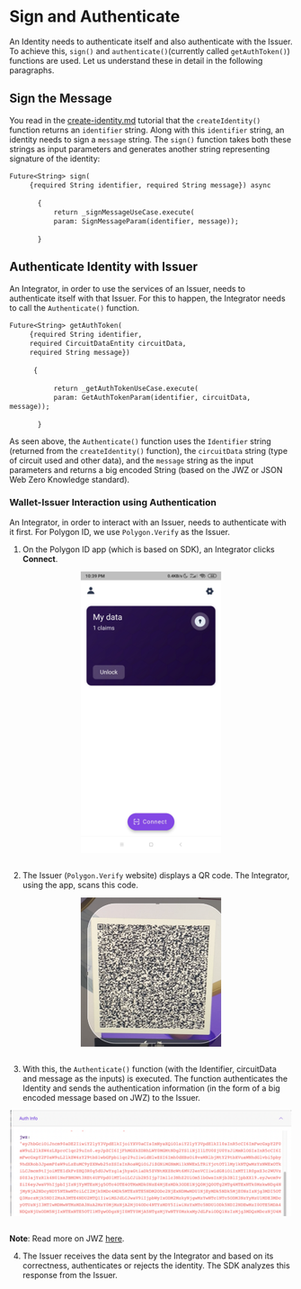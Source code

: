 # Sign and Authenticate
 
An Identity needs to authenticate itself and also authenticate with the Issuer. To achieve this, `sign()` and `authenticate()`(currently called `getAuthToken()`) functions are used. Let us understand these in detail in the following paragraphs.
 
## Sign the Message
 
You read in the [create-identity.md](./wallet/wallet-sdk-core-functionality/identity-wallet/create-identity.md) tutorial that the `createIdentity()` function returns an `identifier` string. Along with this `identifier` string, an identity needs to sign a `message` string. The `sign()` function takes both these strings as input parameters and generates another string representing signature of the identity:
 
```
Future<String> sign(
     {required String identifier, required String message}) async
 
       {
           return _signMessageUseCase.execute(
           param: SignMessageParam(identifier, message));
 
       }
```   
## Authenticate Identity with Issuer
 
An Integrator, in order to use the services of an Issuer, needs to authenticate itself with that Issuer. For this to happen, the Integrator needs to call the `Authenticate()` function.
 
```
Future<String> getAuthToken(
     {required String identifier,
     required CircuitDataEntity circuitData,
     required String message})
    
      {
 
           return _getAuthTokenUseCase.execute(
           param: GetAuthTokenParam(identifier, circuitData, message));
 
       }
```
 
As seen above, the `Authenticate()` function uses the `Identifier` string (returned from the `createIdentity()` function), the `circuitData` string (type of circuit used and other data), and the `message` string as the input parameters and returns a big encoded String (based on the JWZ or JSON Web Zero Knowledge standard).
 
### Wallet-Issuer Interaction using Authentication
 
An Integrator, in order to interact with an Issuer, needs to authenticate with it first. For Polygon ID, we use `Polygon.Verify` as the Issuer.
 
1.  On the Polygon ID app (which is based on SDK), an Integrator clicks **Connect**.
 
   <div align="center">
   <img src= "../../../imgs/polygonid-wallet-connect.png" align="center" width="250"/>
   </div>
 
   <br>
 
2.  The Issuer (`Polygon.Verify` website) displays a QR code. The Integrator, using the app, scans this code.
 
   <div align="center">
   <img src= "../../../imgs/qr-code-scan.png" align="center" width="250"/>
   </div>
 
   <br>
 
 
3.  With this, the `Authenticate()` function (with the Identifier, circuitData and message as the inputs) is executed. The function authenticates the Identity and sends the authentication information (in the form of a big encoded message based on JWZ) to the Issuer.
 
   <div align="center">
   <img src= "../../../imgs/jwz.png" align="center" width="500"/>
   </div>
 
   <br>
 
**Note**: Read more on JWZ [here](https://github.com/0xPolygonID/tutorials/blob/main/mkdocs/docs/wallet/wallet-sdk-core-functionality/proof-generation/JWZ.md).
 
4. The Issuer receives the data sent by the Integrator and based on its correctness, authenticates or rejects the identity. The SDK analyzes this response from the Issuer.
